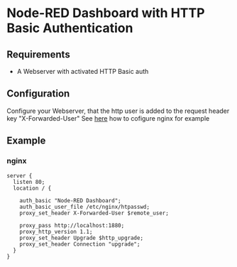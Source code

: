 # Node-RED Dashboard with HTTP Basic Authentication

## Requirements
 - A Webserver with activated HTTP Basic auth 

## Configuration

Configure your Webserver, that the http user is added to the request header key "X-Forwarded-User"
See [here](https://docs.nginx.com/nginx/admin-guide/security-controls/configuring-http-basic-authentication/) how to cofigure nginx for example

## Example

### nginx

```
server {
  listen 80;
  location / {

    auth_basic "Node-RED Dashboard";
    auth_basic_user_file /etc/nginx/htpasswd;
    proxy_set_header X-Forwarded-User $remote_user;

    proxy_pass http://localhost:1880;
    proxy_http_version 1.1;
    proxy_set_header Upgrade $http_upgrade;
    proxy_set_header Connection "upgrade";
  }
}
```